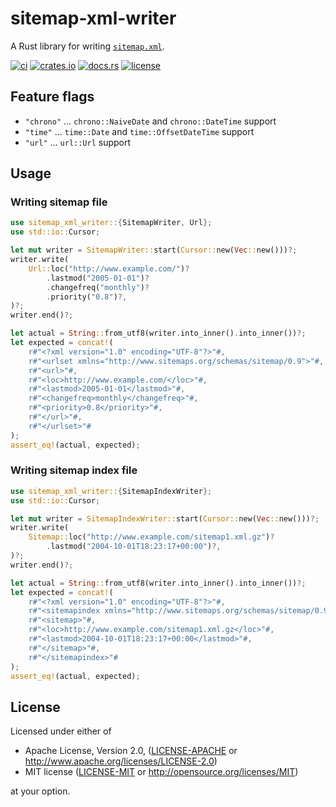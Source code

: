 # sitemap-xml-writer

A Rust library for writing [`sitemap.xml`](https://www.sitemaps.org/).

[![ci](https://github.com/bouzuya/sitemap-xml-writer/workflows/ci/badge.svg)](https://github.com/bouzuya/sitemap-xml-writer/actions)
[![crates.io](https://img.shields.io/crates/v/sitemap-xml-writer)](https://crates.io/crates/sitemap-xml-writer)
[![docs.rs](https://img.shields.io/docsrs/sitemap-xml-writer)](https://docs.rs/crate/sitemap-xml-writer)
[![license](https://img.shields.io/crates/l/sitemap-xml-writer)](#license)

## Feature flags

- `"chrono"` ... `chrono::NaiveDate` and `chrono::DateTime` support
- `"time"` ... `time::Date` and `time::OffsetDateTime` support
- `"url"` ... `url::Url` support

## Usage

### Writing sitemap file

```rust
use sitemap_xml_writer::{SitemapWriter, Url};
use std::io::Cursor;

let mut writer = SitemapWriter::start(Cursor::new(Vec::new()))?;
writer.write(
    Url::loc("http://www.example.com/")?
        .lastmod("2005-01-01")?
        .changefreq("monthly")?
        .priority("0.8")?,
)?;
writer.end()?;

let actual = String::from_utf8(writer.into_inner().into_inner())?;
let expected = concat!(
    r#"<?xml version="1.0" encoding="UTF-8"?>"#,
    r#"<urlset xmlns="http://www.sitemaps.org/schemas/sitemap/0.9">"#,
    r#"<url>"#,
    r#"<loc>http://www.example.com/</loc>"#,
    r#"<lastmod>2005-01-01</lastmod>"#,
    r#"<changefreq>monthly</changefreq>"#,
    r#"<priority>0.8</priority>"#,
    r#"</url>"#,
    r#"</urlset>"#
);
assert_eq!(actual, expected);
```

### Writing sitemap index file

```rust
use sitemap_xml_writer::{SitemapIndexWriter};
use std::io::Cursor;

let mut writer = SitemapIndexWriter::start(Cursor::new(Vec::new()))?;
writer.write(
    Sitemap::loc("http://www.example.com/sitemap1.xml.gz")?
        .lastmod("2004-10-01T18:23:17+00:00")?,
)?;
writer.end()?;

let actual = String::from_utf8(writer.into_inner().into_inner())?;
let expected = concat!(
    r#"<?xml version="1.0" encoding="UTF-8"?>"#,
    r#"<sitemapindex xmlns="http://www.sitemaps.org/schemas/sitemap/0.9">"#,
    r#"<sitemap>"#,
    r#"<loc>http://www.example.com/sitemap1.xml.gz</loc>"#,
    r#"<lastmod>2004-10-01T18:23:17+00:00</lastmod>"#,
    r#"</sitemap>"#,
    r#"</sitemapindex>"#
);
assert_eq!(actual, expected);
```

## License

Licensed under either of

- Apache License, Version 2.0, ([LICENSE-APACHE](LICENSE-APACHE) or http://www.apache.org/licenses/LICENSE-2.0)
- MIT license ([LICENSE-MIT](LICENSE-MIT) or http://opensource.org/licenses/MIT)

at your option.
